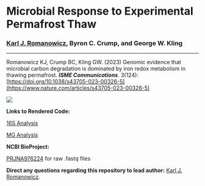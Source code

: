 # Microbial Response to Experimental Permafrost Thaw

### [Karl J. Romanowicz](https://kromanowicz.github.io/), Byron C. Crump, and George W. Kling

_____________________________________

Romanowicz KJ, Crump BC, Kling GW. (2023) Genomic evidence that microbial carbon degradation is dominated by iron redox metabolism in thawing permafrost. ***ISME Communications***. 3(124):  [https://doi.org/10.1038/s43705-023-00326-5](https://www.nature.com/articles/s43705-023-00326-5)

![ ](Data/Images/IMSEComm23.png)

**Links to Rendered Code:** 

[16S Analysis]()

[MG Analysis]()

**NCBI BioProject:**

[PRJNA976224](https://www.ncbi.nlm.nih.gov/bioproject?term=PRJNA976224&cmd=DetailsSearch) for raw .fastq files

**Direct any questions regarding this repository to lead author:** [Karl J. Romanowicz](mailto:kjromano@umich.edu).

